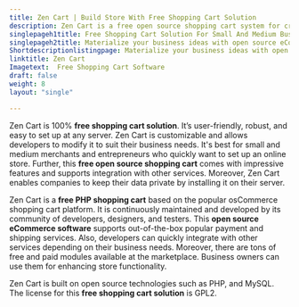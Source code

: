 ```yaml
---
title: Zen Cart | Build Store With Free Shopping Cart Solution
description: Zen Cart is a free open source shopping cart system for creating stores. Easily customizable and supports integration with popular payment gateways.
singlepageh1title: Free Shopping Cart Solution For Small And Medium Businesses
singlepageh2title: Materialize your business ideas with open source eCommerce platform. Easy to use and feature-packed solution, ideal for small and medium size businesses.
Shortdescriptionlistingpage: Materialize your business ideas with open source eCommerce platform. Easy to use and feature-packed solution, ideal for small and medium size businesses.
linktitle: Zen Cart
Imagetext:  Free Shopping Cart Software 
draft: false
weight: 8
layout: "single"

---
```


Zen Cart is 100% **free shopping cart solution**. It’s user-friendly, robust, and easy to set up at any server. Zen Cart is customizable and allows developers to modify it to suit their business needs. It's best for small and medium merchants and entrepreneurs who quickly want to set up an online store. Further, this **free open source shopping cart** comes with impressive features and supports integration with other services. Moreover, Zen Cart enables companies to keep their data private by installing it on their server.

Zen Cart is a **free PHP shopping cart** based on the popular osCommerce shopping cart platform. It is continuously maintained and developed by its community of developers, designers, and testers. This **open source eCommerce software** supports out-of-the-box popular payment and shipping services. Also, developers can quickly integrate with other services depending on their business needs. Moreover, there are tons of free and paid modules available at the marketplace. Business owners can use them for enhancing store functionality.

Zen Cart is built on open source technologies such as PHP, and MySQL. The license for this **free shopping cart solution** is GPL2.